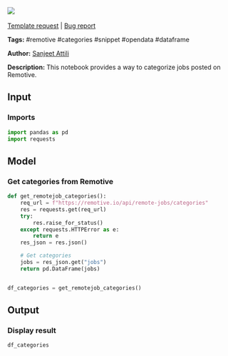 <a href="https://app.naas.ai/user-redirect/naas/downloader?url=https://raw.githubusercontent.com/jupyter-naas/awesome-notebooks/master/Remotive/Remotive_Get_categories_from_job.ipynb" target="_parent"><img src="https://naasai-public.s3.eu-west-3.amazonaws.com/open_in_naas.svg"/></a><br><br><a href="https://github.com/jupyter-naas/awesome-notebooks/issues/new?assignees=&labels=&template=template-request.md&title=Tool+-+Action+of+the+notebook+">Template request</a> | <a href="https://github.com/jupyter-naas/awesome-notebooks/issues/new?assignees=&labels=bug&template=bug_report.md&title=Remotive+-+Get+categories+from+job:+Error+short+description">Bug report</a>

**Tags:** #remotive #categories #snippet #opendata #dataframe

**Author:** [Sanjeet Attili](https://www.linkedin.com/in/sanjeet-attili-760bab190/)

**Description:** This notebook provides a way to categorize jobs posted on Remotive.

## Input

### Imports


```python
import pandas as pd
import requests
```

## Model

### Get categories from Remotive


```python
def get_remotejob_categories():
    req_url = f"https://remotive.io/api/remote-jobs/categories"
    res = requests.get(req_url)
    try:
        res.raise_for_status()
    except requests.HTTPError as e:
        return e
    res_json = res.json()

    # Get categories
    jobs = res_json.get("jobs")
    return pd.DataFrame(jobs)


df_categories = get_remotejob_categories()
```

## Output

### Display result


```python
df_categories
```

